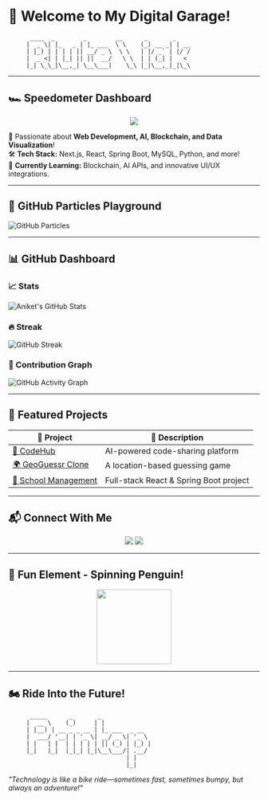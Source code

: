 # 🚀 Welcome to My Digital Garage!  

```plaintext
      ____  _        _        __      _       _    
     |  _ \| |_   _ | |_ ___  \ \    (_) __ _| | __
     | |_) | | | | || __/ _ \  \ \   | |/ _` | |/ /
     |  _ <| | |_| || ||  __/   \ \  | | (_| |   < 
     |_| \_\_|\__,_| \__\___|    \_\ |_|\__,_|_|\_\
```

---

## 🏎️ Speedometer Dashboard

<p align="center">
  <img src="https://readme-typing-svg.herokuapp.com?size=20&center=true&vCenter=true&width=500&lines=Full-Stack+Developer+%7C+AI+Explorer+%7C+Blockchain+Enthusiast" />
</p>

🚀 Passionate about **Web Development, AI, Blockchain, and Data Visualization**!  
🛠️ **Tech Stack:** Next.js, React, Spring Boot, MySQL, Python, and more!  
🧠 **Currently Learning:** Blockchain, AI APIs, and innovative UI/UX integrations.  

---

## 🎨 GitHub Particles Playground

![GitHub Particles](https://github.com/Aniks18/github-particles/blob/main/animation.svg)

---

## 📊 GitHub Dashboard

### 📈 Stats
![Aniket's GitHub Stats](https://github-readme-stats.vercel.app/api?username=Aniks18&show_icons=true&theme=radical)

### 🔥 Streak
![GitHub Streak](https://streak-stats.demolab.com/?user=Aniks18&theme=dark)

### 📅 Contribution Graph
![GitHub Activity Graph](https://activity-graph.herokuapp.com/graph?username=Aniks18&theme=github)

---

## 🚀 Featured Projects

| 🚀 Project | 📌 Description |
|-----------|-------------|
| [🌟 CodeHub](https://github.com/Aniks18/codehub) | AI-powered code-sharing platform |
| [🌍 GeoGuessr Clone](https://github.com/Aniks18/GeoGame) | A location-based guessing game |
| [🏫 School Management](https://github.com/Aniks18/SchoolSys) | Full-stack React & Spring Boot project |

---

## 📬 Connect With Me

<p align="center">
  <a href="https://github.com/Aniks18"><img src="https://img.shields.io/badge/GitHub-%2312100E.svg?&style=for-the-badge&logo=github&logoColor=white" /></a>
  <a href="https://www.linkedin.com/in/aniketk18/"><img src="https://img.shields.io/badge/LinkedIn-%230077B5.svg?&style=for-the-badge&logo=linkedin&logoColor=white" /></a>
</p>

---

## 🏁 Fun Element - Spinning Penguin!

<p align="center">
  <img src="https://media.giphy.com/media/TILsmgZrtI7ZKsDAxJ/giphy.gif" width="150px">
</p>

---

## 🏍️ Ride Into the Future!

```plaintext
      _____      _       _              
     |  __ \    (_)     | |             
     | |__) | __ _ _ __ | |_ ___  _ __  
     |  ___/ '__| | '_ \| __/ _ \| '_ \ 
     | |   | |  | | | | | || (_) | |_) |
     |_|   |_|  |_|_| |_|\__\___/| .__/ 
                                 | |    
                                 |_|    
```

*"Technology is like a bike ride—sometimes fast, sometimes bumpy, but always an adventure!"*

